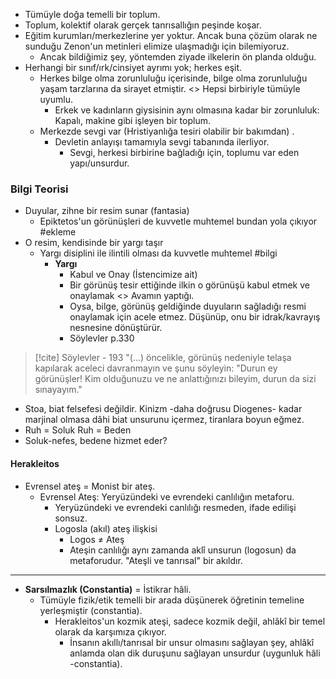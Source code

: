 - Tümüyle doğa temelli bir toplum.
- Toplum, kolektif olarak gerçek tanrısallığın peşinde koşar.
- Eğitim kurumları/merkezlerine yer yoktur. Ancak buna çözüm olarak ne sunduğu Zenon'un metinleri elimize ulaşmadığı için bilemiyoruz.
	- Ancak bildiğimiz şey, yöntemden ziyade ilkelerin ön planda olduğu.
- Herhangi bir sınıf/ırk/cinsiyet ayrımı yok; herkes eşit.
	- Herkes bilge olma zorunluluğu içerisinde, bilge olma zorunluluğu yaşam tarzlarına da sirayet etmiştir. <> Hepsi birbiriyle tümüyle uyumlu.  
		- Erkek ve kadınların giysisinin aynı olmasına kadar bir zorunluluk: Kapalı, makine gibi işleyen bir toplum.
	- Merkezde sevgi var (Hristiyanlığa tesiri olabilir bir bakımdan) .
		- Devletin anlayışı tamamıyla sevgi tabanında ilerliyor.
			- Sevgi, herkesi birbirine bağladığı için, toplumu var eden yapı/unsurdur.

### Bilgi Teorisi
- Duyular, zihne bir resim sunar (fantasia)
	- Epiktetos'un görünüşleri de kuvvetle muhtemel bundan yola çıkıyor #ekleme 
- O resim, kendisinde bir yargı taşır 
	- Yargı disiplini ile ilintili olması da kuvvetle muhtemel #bilgi 
		- **Yargı**
			- Kabul ve Onay (İstencimize ait)
			- Bir görünüş tesir ettiğinde ilkin o görünüşü kabul etmek ve onaylamak <> Avamın yaptığı.
			- Oysa, bilge, görünüş geldiğinde duyuların sağladığı resmi onaylamak için acele etmez. Düşünüp, onu bir idrak/kavrayış nesnesine dönüştürür.
			- Söylevler p.330

> [!cite] Söylevler - 193
> "(...) öncelikle, görünüş nedeniyle telaşa kapılarak aceleci davranmayın ve şunu söyleyin: "Durun ey görünüşler! Kim olduğunuzu ve ne anlattığınızı bileyim, durun da sizi sınayayım."


- Stoa, biat felsefesi değildir. Kinizm -daha doğrusu Diogenes- kadar marjinal olmasa dâhi biat unsurunu içermez, tiranlara boyun eğmez.
- Ruh = Soluk 
  Ruh = Beden
- Soluk-nefes, bedene hizmet eder?


#### Herakleitos
- Evrensel ateş = Monist bir ateş.
	- Evrensel Ateş: Yeryüzündeki ve evrendeki canlılığın metaforu.
		- Yeryüzündeki ve evrendeki canlılığı resmeden, ifade edilişi sonsuz.
		- Logosla (akıl) ateş ilişkisi
			- Logos $\neq$ Ateş
			- Ateşin canlılığı aynı zamanda aklî unsurun (logosun) da metaforudur. "Ateşli ve tanrısal" bir akıldır.
---

- **Sarsılmazlık (Constantia)** = İstikrar hâli.
	- Tümüyle fizik/etik temelli bir arada düşünerek öğretinin temeline yerleşmiştir (constantia).
		- Herakleitos'un kozmik ateşi, sadece kozmik değil, ahlâkî bir temel olarak da karşımıza çıkıyor.
			- İnsanın akıllı/tanrısal bir unsur olmasını sağlayan şey, ahlâkî anlamda olan dik duruşunu sağlayan unsurdur (uygunluk hâli -constantia).